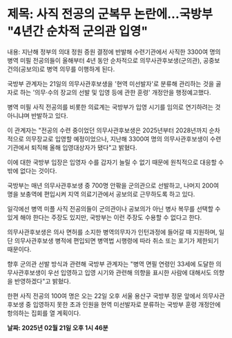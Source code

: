 # **제목: 사직 전공의 군복무 논란에...국방부 "4년간 순차적 군의관 입영"**

  내용: 지난해 정부의 의대 정원 증원 결정에 반발해 수련기관에서 사직한 3300여 명의 병역 미필 전공의들이 올해부터 4년 동안 순차적으로 의무사관후보생(군의관), 공중보건의(공보의)로 병역 의무를 이행하게 된다.

국방부 관계자는 21일의 의무사관후보생을 '현역 미선발자'로 분류해 관리하는 것을 골자로 하는 '의무·수의 장교의 선발 및 입영 등에 관한 훈령' 개정안을 행정예고했다.

병역 미필 사직 전공의를 비롯한 의료계는 국방부가 입영 시기를 임의로 연기하려는 것 아니냐며 반발하고 있다.

이 관계자는 "전공의 수련 중이었던 의무사관후보생은 2025년부터 2028년까지 순차적으로 의무장교로 입영할 예정이었으나, 지난해 3300여 명의 의무사관후보생이 수련기관에서 퇴직해 올해 입영대상자가 됐다"고 밝혔다.

이에 대한 국방부 입장은 입영자 수를 갑자기 늘릴 수 없기 때문에 원칙적으로 대응할 수밖에 없다는 것이다.

국방부는 매년 의무사관후보생 중 700명 안팎을 군의관으로 선발하고, 나머지 200여 명을 보충역에 편입시켜 지역 의료기관에서 공보의로 근무하도록 하고 있다.

일각에선 병역 미플 사직 전공의들이 군의관이나 공보의가 아닌 병사 복무를 선택할 수 있게 해야 한다는 주장도 있지만, 국방부는 이런 주장도 수용할 수 없다고 한다.

의무사관후보생은 의사 면허를 소지한 병역의무자가 인턴과정에 들어갈 때 지원하며, 일단 의무사관후보생 병적에 편입되면 병역법 시행령에 따라 취소 또는 포기가 제한되기 때문이다.

향후 군의관 선발 방식과 관련해 국방부 관계자는 "병역 면필 연령인 33세에 도달한 의무사관후보생이 우선 입영하고 입영 시기와 관련해 의향을 표시한 사람에 대해서도 의향을 반영하겠다"고 밝혔다.

한편 사직 전공의 100여 명은 오는 22일 오후 서울 용산구 국방부 정문 앞에서 의무사관후보생 중 입영하지 못한 초과 인원을 현역 미선발자로 분류하는 국방부 훈령 개정안에 항의하는 집회를 열 계획이다.

  **날짜: 2025년 02월 21일 오후 1시 46분**